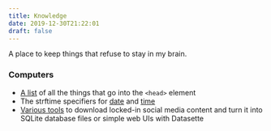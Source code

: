 ```yaml
---
title: Knowledge
date: 2019-12-30T21:22:01
draft: false
---
```


A place to keep things that refuse to stay in my brain.

### Computers
- [A list](https://github.com/joshbuchea/HEAD) of all the things that go into the `<head>` element
- The strftime specifiers for [date](https://www.gnu.org/software/coreutils/manual/html_node/Date-conversion-specifiers.html#Date-conversion-specifiers) and [time](https://www.gnu.org/software/coreutils/manual/html_node/Time-conversion-specifiers.html#Time-conversion-specifiers)
- [Various tools](https://dogsheep.github.io/) to download locked-in social media content and turn it into SQLite database files or simple web UIs with Datasette
